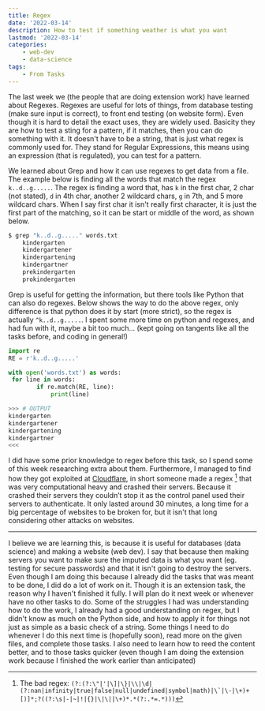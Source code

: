 ```yaml
---
title: Regex
date: '2022-03-14'
description: How to test if something weather is what you want
lastmod: '2022-03-14'
categories: 
    - web-dev
    - data-science
tags: 
    - From Tasks
---
```


The last week we (the people that are doing extension work) have learned about Regexes. Regexes are useful for lots of things, from database testing (make sure input is correct), to front end testing (on website form). Even though it is hard to detail the exact uses, they are widely used. Basicity they are how to test a sting for a pattern, if it matches, then you can do something with it. It doesn't have to be a string, that is just what regex is commonly used for. They stand for Regular Expressions, this means using an expression (that is regulated), you can test for a pattern.

We learned about Grep and how it can use regexes to get data from a file. The example below is finding all the words that match the regex `k..d..g.....`. The regex is finding a word that, has `k` in the first char, 2 char (not stated), `d` in 4th char, another 2 wildcard chars, `g` in 7th, and 5 more wildcard chars. When I say first char it isn't really first character, it is just the first part of the matching, so it can be start or middle of the word, as shown below.

```bash
$ grep "k..d..g....." words.txt
    kindergarten
    kindergartener
    kindergartening
    kindergartner
    prekindergarten
    prokindergarten
```

Grep is useful for getting the information, but there tools like Python that can also do regexes. Below shows the way to do the above regex, only difference is that python does it by start (more strict), so the regex is actually `^k..d..g.....`. I spent some more time on python and regexes, and had fun with it, maybe a bit too much... (kept going on tangents like all the tasks before, and coding in general!)

```python
import re
RE = r'k..d..g.....'

with open('words.txt') as words:
 for line in words:
        if re.match(RE, line):
            print(line)

>>> # OUTPUT
kindergarten
kindergartener
kindergartening
kindergartner
<<<
```

I did have some prior knowledge to regex before this task, so I spend some of this week researching extra about them. Furthermore, I managed to find how they got exploited at [Cloudflare][cloudflare-regex], in short someone made a regex [^1] that was very computational heavy and crashed their servers. Because it crashed their servers they couldn’t stop it as the control panel used their servers to authenticate. It only lasted around 30 minutes, a long time for a big percentage of websites to be broken for, but it isn't that long considering other attacks on websites.

<!-- My test to see if looks better with a break between content and reflection -->
---

I believe we are learning this, is because it is useful for databases (data science) and making a website (web dev). I say that because then making servers you want to make sure the imputed data is what you want (eg. testing for secure passwords) and that it isn't going to destroy the servers. Even though I am doing this because I already did the tasks that was meant to be done, I did do a lot of work on it. Though it is an extension task, the reason why I haven't finished it fully. I will plan do it next week or whenever have no other tasks to do. Some of the struggles I had was understanding how to do the work, I already had a good understanding on regex, but I didn't know as much on the Python side, and how to apply it for things not just as simple as a basic check of a string. Some things I need to do whenever I do this next time is (hopefully soon), read more on the given files, and complete those tasks. I also need to learn how to reed the content better, and to those tasks quicker (even though I am doing the extension work because I finished the work earlier than anticipated)

<!-- The references -->
[^1]: The bad regex: ``(?:(?:\"|'|\]|\}|\\|\d|(?:nan|infinity|true|false|null|undefined|symbol|math)|\`|\-|\+)+[)]*;?((?:\s|-|~|!|{}|\|\||\+)*.*(?:.*=.*)))``
<!-- Links -->
[cloudflare-regex]: https://blog.cloudflare.com/details-of-the-cloudflare-outage-on-july-2-2019
